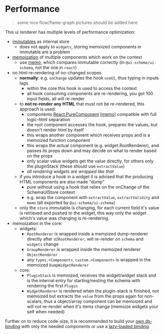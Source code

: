# Performance

> some nice flow/flame-graph pictures should be added here

This ui renderer has multiple levels of performance optimization:

- [immutables](https://immutable-js.github.io/immutable-js/) as internal store
    - does not apply to `widgets`, storing memoized components in immutable are a problem
- [memoization](https://reactjs.org/docs/hooks-reference.html#usememo) of multiple components which work on the context
    - use [memo](/docs/core#memo--isequal), which compares immutable correctly (in `@ui-schema/ui-schema`, not the one in `react`)
- no html re-rendering of no-changed scopes
    - **normally**: e.g. `onChange` updates the hook `useUI`, thus typing in inputs lags
        - within the core this hook is used to access the context
        - all hook consuming components are re-rendering, you got 100 input fields, all will re-render
    - to **not re-render any HTML** that must not be re-rendered, this approach is used:
        - components [React.PureComponent](https://reactjs.org/docs/react-api.html#reactpurecomponent) [[memo](https://reactjs.org/docs/hooks-reference.html#usememo)] compatible with full logic-html separation
        - the root component accesses the hook, prepares the values, but doesn't render html by itself
        - this wraps another component which receives props and is a memoized function component
        - this wraps the actual component (e.g. widget.RootRenderer), and passes its props down and may decide on what to render based on the props
        - only scalar value widgets get the value directly, for others only the pluginStack (these should use `extractValue`)
        - *all rendering widgets are wrapped like that*
    - if you introduce a hook in a widget it is advised that the producing HTML components are also made "dump"
        - pure without using a hook that relies on the onChange of the SchemaUIStore context
        - e.g. wrap the component with `extractValue`, `extractValidity` and `memo` (all exported by `@ui-schema/ui-schema`)
    - only the `store` immutable is changing, for each current field it's value is retrieved and pushed to the widget, this way only the widget which's value was changing is re-rendering.
- memoization in the core:
    - widgets:
        - `RootRenderer` is wrapped inside a memoized dump-renderer directly after `UIRootRenderer`, will re-render on `schema` and `widgets` change
        - `GroupRenderer` is wrapped inside the memoized renderer `ObjectRenderer`
        - any `types.<Component>`, `custom.<Component>` is wrapped in the memoized `DumpWidgetRenderer`
    - core:
        - `PluginStack` is memoized, receives the widget/widget stack and is the internal entry for starting/nesting the schema with rendering the first `Plugin`
        - `WidgetRenderer` is rendered when the plugin-stack is finished, not memoized but extracts the `value` from the props again for non-scalars, thus a object/array component can be memoized and will not re-render when it's items change (memoize widgets your self when needed)

Further on to reduce code-size, it is recommended to build your [own ds-binding](/docs/widgets#create-design-system-binding) with only the needed components or use a [lazy-loaded binding](/docs/widgets#lazy-loading-bindings).
